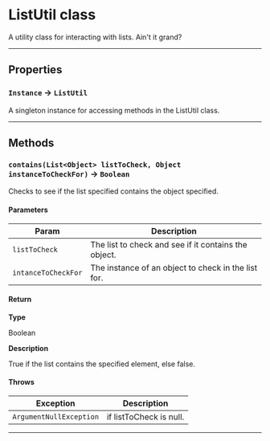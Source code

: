 # ListUtil class

A utility class for interacting with lists. Ain't it grand?

---
## Properties

### `Instance` → `ListUtil`

A singleton instance for accessing methods in the ListUtil class.

---
## Methods
### `contains(List<Object> listToCheck, Object instanceToCheckFor)` → `Boolean`

Checks to see if the list specified contains the object specified.

#### Parameters
|Param|Description|
|-----|-----------|
|`listToCheck` |  The list to check and see if it contains the object. |
|`intanceToCheckFor` |  The instance of an object to check in the list for. |

#### Return

**Type**

Boolean

**Description**

True if the list contains the specified element, else false.

#### Throws
|Exception|Description|
|---------|-----------|
|`ArgumentNullException` |  if listToCheck is null. |

---

